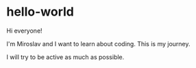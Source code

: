 # hello-world

Hi everyone!

I'm Miroslav and I want to learn about coding. This is my journey.

I will try to be active as much as possible.
